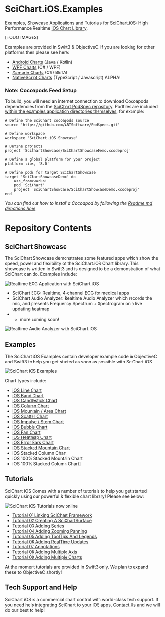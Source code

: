 # SciChart.iOS.Examples

Examples, Showcase Applications and Tutorials for [SciChart.iOS](https://www.scichart.com): High Performance Realtime [iOS Chart Library](https://www.scichart.com/ios-chart-features). 

[TODO IMAGES]

Examples are provided in Swift3 & ObjectiveC. If you are looking for other platforms then please see here:

* [Android Charts](https://github.com/ABTSoftware/SciChart.Android.Examples) (Java / Kotlin)
* [WPF Charts](https://github.com/ABTSoftware/SciChart.WPF.Examples) (C# / WPF)
* [Xamarin Charts](https://github.com/ABTSoftware/SciChart.Xamarin.Examples) (C#) BETA!
* [NativeScript Charts](https://github.com/ABTSoftware/SciChart.NativeScript.Examples) (TypeScript / Javascript) ALPHA!

### Note: Cocoapods Feed Setup

To build, you will need an internet connection to download Cocoapods dependencies from the [SciChart PodSpec repository](https://github.com/ABTSoftware/PodSpecs.git). Podfiles are included [within the examples application directories themselves](https://github.com/ABTSoftware/SciChart.iOS.Examples/blob/master/v2.x/Showcase/Podfile), for example: 

```
# Define the SciChart cocoapods source
source 'https://github.com/ABTSoftware/PodSpecs.git'

# Define workspace
workspace 'SciChart.iOS.Showcase'

# Define projects
project 'SciChartShowcase/SciChartShowcaseDemo.xcodeproj'

# Define a global platform for your project
platform :ios, '8.0'

# Define pods for target SciChartShowcase
target 'SciChartShowcaseDemo' do
    use_frameworks!
    pod 'SciChart'
    project 'SciChartShowcase/SciChartShowcaseDemo.xcodeproj'
end
```

_You can find out how to install a Cocoapod by following the [Readme.md directions here](https://github.com/ABTSoftware/SciChart.iOS.Examples/tree/master/v2.x/Examples)_

# Repository Contents

## SciChart Showcase

The SciChart Showcase demonstrates some featured apps which show the speed, power and flexibility of the SciChart.iOS Chart library. This showcase is written in Swift3 and is designed to be a demonstration of what SciChart can do. Examples include:

![Realtime ECG Application with SciChart.iOS](https://www.scichart.com/wp-content/uploads/2017/04/ios-ecg-example-framed.png)

* SciChart ECG: Realtime, 4-channel ECG for medical apps 
* SciChart Audio Analyzer: Realtime Audio Analyzer which records the mic, and presents Frequency Spectrum + Spectrogram on a live updating heatmap
* + more coming soon!

![Realtime Audio Analyzer with SciChart.iOS](https://www.scichart.com/wp-content/uploads/2017/04/iPhone-Audio-Analyzer.png)

## Examples 

The SciChart iOS Examples contain developer example code in ObjectiveC and Swift3 to help you get started as soon as possible with SciChart.iOS. 

![SciChart iOS Examples](https://www.scichart.com/wp-content/uploads/2017/04/XCode-header-for-github.png)

Chart types include: 

* [iOS Line Chart](https://www.scichart.com/ios-line-chart-demo/)
* [iOS Band Chart](https://www.scichart.com/ios-band-series-chart-demo/)
* [iOS Candlestick Chart](https://www.scichart.com/ios-candlestick-chart-demo/)
* [iOS Column Chart](https://www.scichart.com/ios-column-chart-demo/)
* [iOS Mountain / Area Chart](https://www.scichart.com/ios-mountain-chart-demo/) 
* [iOS Scatter Chart](https://www.scichart.com/ios-scatter-chart-demo/) 
* [iOS Impulse / Stem Chart](https://www.scichart.com/ios-impulse-chart/) 
* [iOS Bubble Chart](https://www.scichart.com/ios-bubble-chart-demo/)
* [iOS Fan Chart](https://www.scichart.com/ios-fan-chart/)
* [iOS Heatmap Chart](https://www.scichart.com/ios-heatmap-chart-demo/)
* [iOS Error Bars Chart](https://www.scichart.com/ios-fixed-error-bars/)
* [iOS Stacked Mountain Chart](https://www.scichart.com/ios-stacked-mountain-chart-demo/)
* iOS Stacked Column Chart
* iOS 100% Stacked Mountain Chart
* iOS 100% Stacked Column Chart]

## Tutorials 

SciChart iOS Comes with a number of tutorials to help you get started quickly using our powerful & flexible chart library! Please see below:

![SciChart iOS Tutorials now online](https://www.scichart.com/wp-content/uploads/2017/04/scichart-ios-tutorials-image.png)

* [Tutorial 01 Linking SciChart Framework](https://www.scichart.com/documentation/ios/v2.x/webframe.html#Tutorial%2001%20-%20Linking%20SciChart%20Framework.html)
* [Tutorial 02 Creating A SciChartSurface](https://www.scichart.com/documentation/ios/v2.x/webframe.html#Tutorial%2001%20-%20Linking%20SciChart%20Framework.html)
* [Tutorial 03 Adding Series](https://www.scichart.com/documentation/ios/v2.x/webframe.html#Tutorial%2003%20-%20Adding%20Series%20to%20a%20Chart.html)
* [Tutorial 04 Adding Zooming Panning](https://www.scichart.com/documentation/ios/v2.x/webframe.html#Tutorial%2004%20-%20Adding%20Zooming,%20Panning%20behavior.html)
* [Tutorial 05 Adding ToolTips And Legends](https://www.scichart.com/documentation/ios/v2.x/webframe.html#Tutorial%2005%20-%20Adding%20Tooltips%20and%20Legends.html)
* [Tutorial 06 Adding RealTime Updates](https://www.scichart.com/documentation/ios/v2.x/webframe.html#Tutorial%2006%20-%20Adding%20Realtime%20Updates.html)
* [Tutorial 07 Annotations](https://www.scichart.com/documentation/ios/v2.x/webframe.html#Tutorial%2007%20-%20Adding%20Annotations.html) 
* [Tutorial 08 Adding Multiple Axis](https://www.scichart.com/documentation/ios/v2.x/webframe.html#Tutorial%2008%20-%20Adding%20Multiple%20Axes.html) 
* [Tutorial 09 Adding Multiple Charts](https://www.scichart.com/documentation/ios/v2.x/webframe.html#Tutorial%2009%20-%20Linking%20Multiple%20Charts.html)

At the moment tutorials are provided in Swift3 only. We plan to expand these to ObjectiveC shortly!

## Tech Support and Help 

SciChart iOS is a commercial chart control with world-class tech support. If you need help integrating SciChart to your iOS apps, [Contact Us](https://www.scichart.com/contact-us) and we will do our best to help! 

